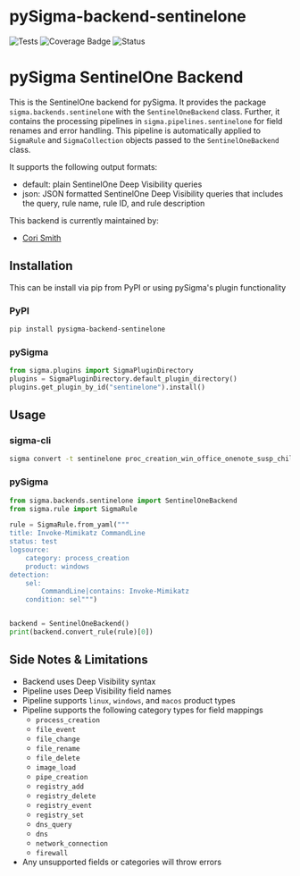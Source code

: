 # pySigma-backend-sentinelone
![Tests](https://github.com/7RedViolin/pySigma-pipeline-sentinelonedeepvisibility/actions/workflows/test.yml/badge.svg)
![Coverage Badge](https://img.shields.io/endpoint?url=https://gist.githubusercontent.com/7RedViolin/4babc10180a1e9c846086e155ba1dbc6/raw/b755463e2db3283a191e4778dc4f6e7509210ca9/7RedViolin-pySigma-backend-sentinelone.json)
![Status](https://img.shields.io/badge/Status-pre--release-orange)

# pySigma SentinelOne Backend

This is the SentinelOne backend for pySigma. It provides the package `sigma.backends.sentinelone` with the `SentinelOneBackend` class.
Further, it contains the processing pipelines in `sigma.pipelines.sentinelone` for field renames and error handling. This pipeline is automatically applied to `SigmaRule` and `SigmaCollection` objects passed to the `SentinelOneBackend` class.

It supports the following output formats:

* default: plain SentinelOne Deep Visibility queries
* json: JSON formatted SentinelOne Deep Visibility queries that includes the query, rule name, rule ID, and rule description

This backend is currently maintained by:

* [Cori Smith](https://github.com/7RedViolin/)

## Installation
This can be install via pip from PyPI or using pySigma's plugin functionality

### PyPI
```bash
pip install pysigma-backend-sentinelone
```

### pySigma
```python
from sigma.plugins import SigmaPluginDirectory
plugins = SigmaPluginDirectory.default_plugin_directory()
plugins.get_plugin_by_id("sentinelone").install()
```

## Usage

### sigma-cli
```bash
sigma convert -t sentinelone proc_creation_win_office_onenote_susp_child_processes.yml
```

### pySigma
```python
from sigma.backends.sentinelone import SentinelOneBackend
from sigma.rule import SigmaRule

rule = SigmaRule.from_yaml("""
title: Invoke-Mimikatz CommandLine
status: test
logsource:
    category: process_creation
    product: windows
detection:
    sel:
        CommandLine|contains: Invoke-Mimikatz
    condition: sel""")


backend = SentinelOneBackend()
print(backend.convert_rule(rule)[0])
```

## Side Notes & Limitations
- Backend uses Deep Visibility syntax
- Pipeline uses Deep Visibility field names
- Pipeline supports `linux`, `windows`, and `macos` product types
- Pipeline supports the following category types for field mappings
  - `process_creation`
  - `file_event`
  - `file_change`
  - `file_rename`
  - `file_delete`
  - `image_load`
  - `pipe_creation`
  - `registry_add`
  - `registry_delete`
  - `registry_event`
  - `registry_set`
  - `dns_query`
  - `dns`
  - `network_connection`
  - `firewall`
- Any unsupported fields or categories will throw errors
